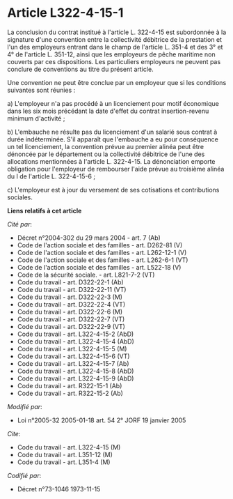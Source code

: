 # Article L322-4-15-1

La conclusion du contrat institué à l'article L. 322-4-15 est subordonnée à la signature d'une convention entre la
collectivité débitrice de la prestation et l'un des employeurs entrant dans le champ de l'article L. 351-4 et des 3° et 4° de
l'article L. 351-12, ainsi que les employeurs de pêche maritime non couverts par ces dispositions. Les particuliers
employeurs ne peuvent pas conclure de conventions au titre du présent article.

Une convention ne peut être conclue par un employeur que si les conditions suivantes sont réunies :

a) L'employeur n'a pas procédé à un licenciement pour motif économique dans les six mois précédant la date d'effet du contrat
insertion-revenu minimum d'activité ;

b) L'embauche ne résulte pas du licenciement d'un salarié sous contrat à durée indéterminée. S'il apparaît que l'embauche a
eu pour conséquence un tel licenciement, la convention prévue au premier alinéa peut être dénoncée par le département ou la
collectivité débitrice de l'une des allocations mentionnées à l'article L. 322-4-15. La dénonciation emporte obligation pour
l'employeur de rembourser l'aide prévue au troisième alinéa du I de l'article L. 322-4-15-6 ;

c) L'employeur est à jour du versement de ses cotisations et contributions sociales.

**Liens relatifs à cet article**

_Cité par_:

  - Décret n°2004-302 du 29 mars 2004 - art. 7 (Ab)
  - Code de l'action sociale et des familles - art. D262-81 (V)
  - Code de l'action sociale et des familles - art. L262-12-1 (V)
  - Code de l'action sociale et des familles - art. L262-6-1 (VT)
  - Code de l'action sociale et des familles - art. L522-18 (V)
  - Code de la sécurité sociale. - art. L821-7-2 (VT)
  - Code du travail - art. D322-22-1 (Ab)
  - Code du travail - art. D322-22-11 (VT)
  - Code du travail - art. D322-22-3 (M)
  - Code du travail - art. D322-22-4 (VT)
  - Code du travail - art. D322-22-6 (M)
  - Code du travail - art. D322-22-7 (VT)
  - Code du travail - art. D322-22-9 (VT)
  - Code du travail - art. L322-4-15-2 (AbD)
  - Code du travail - art. L322-4-15-4 (AbD)
  - Code du travail - art. L322-4-15-5 (M)
  - Code du travail - art. L322-4-15-6 (VT)
  - Code du travail - art. L322-4-15-7 (Ab)
  - Code du travail - art. L322-4-15-8 (AbD)
  - Code du travail - art. L322-4-15-9 (AbD)
  - Code du travail - art. R322-15-1 (Ab)
  - Code du travail - art. R322-15-2 (Ab)

_Modifié par_:

  - Loi n°2005-32 2005-01-18 art. 54 2° JORF 19 janvier 2005

_Cite_:

  - Code du travail - art. L322-4-15 (M)
  - Code du travail - art. L351-12 (M)
  - Code du travail - art. L351-4 (M)

_Codifié par_:

  - Décret n°73-1046 1973-11-15
